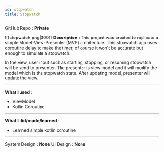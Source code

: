 ```yaml
---
id: stopwatch
title: Stopwatch
---
```

GitHub Repo : **Private**

![[stopwatch.png|300]]
**Description** : This project was created to replicate a simple Model-View-Presenter (MVP) architecture. This stopwatch app uses coroutine delay to make the timer, of course it won't be accurate but enough to simulate a stopwatch.

In the view, user input such as starting, stopping, or resuming stopwatch will be send to presenter. The presenter is view model and it will modify the model which is the stopwatch state. After updating model, presenter will update the view.

---
**What I used** :
- ViewModel
- Kotlin Coroutine
---
**What I did/made/learned** :
- Learned simple kotlin coroutine
---
System Design : **None**
UI Design : **None**